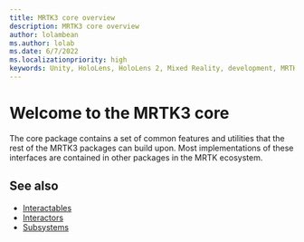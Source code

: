 ```yaml
---
title: MRTK3 core overview
description: MRTK3 core overview
author: lolambean
ms.author: lolab
ms.date: 6/7/2022
ms.localizationpriority: high
keywords: Unity, HoloLens, HoloLens 2, Mixed Reality, development, MRTK3, core, utilities
---
```


# Welcome to the MRTK3 core

The core package contains a set of common features and utilities that the rest of the MRTK3 packages can build upon.  Most implementations of these interfaces are contained in other packages in the MRTK ecosystem.

## See also

* [Interactables](../../../mrtk3-overview/architecture/interactables.md)
* [Interactors](../../../mrtk3-overview/architecture/interactors.md)
* [Subsystems](../../../mrtk3-overview/architecture/subsystems.md)
